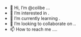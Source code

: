 - 👋 Hi, I’m @colibe ...
- 👀 I’m interested in .
- 🌱 I’m currently learning .
- 💞️ I’m looking to collaborate on ..
- 📫 How to reach me ....

<!---
colibe/colibe is a ✨ special ✨ repository because its `README.md` (this file) appears on your GitHub profile.
You can click the Preview link to take a look at your changes.
--->
